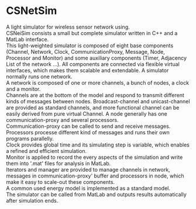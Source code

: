 CSNetSim
========

A light simulator for wireless sensor network using.  
CSNeiSim consists a small but complete simulator written in C++ and a MatLab interface.  
This light-weighted simulator is composed of eight base components (Channel, Network, Clock, CommunicationProxy, Message, Node, Processor and Monitor) and some auxiliary components (Timer, Adjacency List of the network ...). All components are connected via flexible virtual interfaces, which makes them scalable and extendable.
A simulator normally runs one network.  
A network is composed of one or more channels, a bunch of nodes, a clock and a monitor.  
Channels are at the bottom of the model and respond to transmit different kinds of messages between nodes. Broadcast-channel and unicast-channel are provided as standard channels, and more functional channel can be easily derived from pure virtual Channel. 
A node generally has one communication-proxy and several processors.  
Communication-proxy can be called to send and receive messages.  
Processors processe different kind of messages and runs their own programs parallelly.   
Clock provides global time and its simulating step is variable, which enables a refined and efficient simulation.  
Monitor is applied to record the every aspects of the simulation and write them into '.mat' files for analysis in MatLab.  
Iterators and manager are provided to manage channels in network, messages in communication-proxy' buffer and processors in node, which make it easy to scale-out these components.  
A common used energy model is implemented as a standard model.  
The simulator can be called from MatLab and outputs results automatically after simulation ends.  
